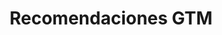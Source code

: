 ---
title: Recomendaciones GTM
menu:
  sidebar:
    name: Recomendaciones GTM
    identifier: Recomendaciones GTM
    weight: 100
---